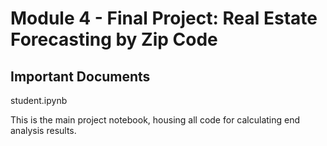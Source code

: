 
# Module 4 -  Final Project: Real Estate Forecasting by Zip Code

## Important Documents

student.ipynb

This is the main project notebook, housing all code for calculating end analysis results.


